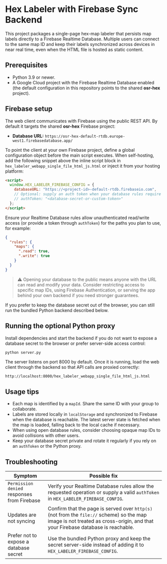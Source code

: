# Hex Labeler with Firebase Sync Backend

This project packages a single-page hex-map labeler that persists map labels
directly to a Firebase Realtime Database. Multiple users can connect to the
same map ID and keep their labels synchronized across devices in near real
time, even when the HTML file is hosted as static content.

## Prerequisites

* Python 3.9 or newer.
* A Google Cloud project with the Firebase Realtime Database enabled (the
  default configuration in this repository points to the shared **osr-hex**
  project).

## Firebase setup

The web client communicates with Firebase using the public REST API. By default
it targets the shared **osr-hex** Firebase project:

* **Database URL:** `https://osr-hex-default-rtdb.europe-west1.firebasedatabase.app/`

To point the client at your own Firebase project, define a global configuration
object before the main script executes. When self-hosting, add the following
snippet above the inline script block in
`hex_labeler_webapp_single_file_html_js.html` or inject it from your hosting
platform:

```html
<script>
  window.HEX_LABELER_FIREBASE_CONFIG = {
    databaseURL: "https://<project-id>-default-rtdb.firebaseio.com",
    // Optional: supply an auth token when your database rules require it
    // authToken: "<database-secret-or-custom-token>"
  };
</script>
```

Ensure your Realtime Database rules allow unauthenticated read/write access (or
provide a token through `authToken`) for the paths you plan to use, for example:

```json
{
  "rules": {
    "maps": {
      ".read": true,
      ".write": true
    }
  }
}
```

> ⚠️ Opening your database to the public means anyone with the URL can read and
> modify your data. Consider restricting access to specific map IDs, using
> Firebase Authentication, or serving the app behind your own backend if you
> need stronger guarantees.

If you prefer to keep the database secret out of the browser, you can still run
the bundled Python backend described below.

## Running the optional Python proxy

Install dependencies and start the backend if you do not want to expose a
database secret to the browser or prefer server-side access control:

```bash
python server.py
```

The server listens on port 8000 by default. Once it is running, load the web
client through the backend so that API calls are proxied correctly:

```
http://localhost:8000/hex_labeler_webapp_single_file_html_js.html
```

## Usage tips

* Each map is identified by a `mapId`. Share the same ID with your group to
  collaborate.
* Labels are stored locally in `localStorage` and synchronized to Firebase when
  the database is reachable. The latest server state is fetched when the map is
  loaded, falling back to the local cache if necessary.
* When using open database rules, consider choosing opaque map IDs to avoid
  collisions with other users.
* Keep your database secret private and rotate it regularly if you rely on an
  `authToken` or the Python proxy.

## Troubleshooting

| Symptom | Possible fix |
| --- | --- |
| `Permission denied` responses from Firebase | Verify your Realtime Database rules allow the requested operation or supply a valid `authToken` in `HEX_LABELER_FIREBASE_CONFIG`. |
| Updates are not syncing | Confirm that the page is served over `http(s)` (not from the `file://` scheme) so the map image is not treated as cross-origin, and that your Firebase database is reachable. |
| Prefer not to expose a database secret | Use the bundled Python proxy and keep the secret server-side instead of adding it to `HEX_LABELER_FIREBASE_CONFIG`. |

